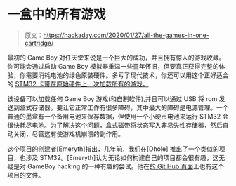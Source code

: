 # 一盒中的所有游戏

> 原文：<https://hackaday.com/2020/01/27/all-the-games-in-one-cartridge/>

最初的 Game Boy 对任天堂来说是一个巨大的成功，并且拥有惊人的游戏收藏。你可能会通过启动 Game Boy 模拟器重温一些童年怀旧，但要真正获得完整的体验，你需要消耗电池的绿色原装硬件。多亏了现代技术，你还可以用这个正好适合的 [STM32 卡带在原始硬件上一次加载所有的游戏。](https://emeryth.net/stm32-game-boy-cartridge/)

该设备可以加载任何 Game Boy 游戏(和自制软件),并且可以通过 USB 将 rom 发送到盒式存储器。要让它正常工作有很多障碍，其中最大的障碍是电源管理。一个普通的墨盒有一个备用电池来保存数据，但使用一个小硬币电池来运行 STM32 会很快耗尽电池。为了解决这个问题，盒式磁带将状态写入非易失性存储器，然后自动关闭，尽管这有使游戏机崩溃的副作用。

这个项目的创建者[Emeryth]指出，几年前，我们在[Dhole] 推出了一个类似的项目，也涉及 STM32。[Emeryth]认为无论如何构建自己的项目都会很有趣，这无疑是对 GameBoy hacking 的一种有趣的尝试。他在[的 Git Hub 页面](https://github.com/Emeryth/stm32gbcart)上也有这个项目的文件。